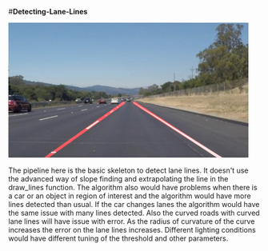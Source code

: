#**Detecting-Lane-Lines**

<img src="laneLines_thirdPass.jpg" width="480" alt="Combined Image" />

The pipeline here is the basic skeleton to detect lane lines. It doesn't use the advanced way of slope finding and extrapolating the line in the draw_lines function. The algorithm also would have problems when there is a car or an object in region of interest and the algorithm would have more lines detected than usual. If the car changes lanes the algorithm would have the same issue with many lines detected. Also the curved roads with curved lane lines will have issue with error. As the radius of curvature of the curve increases the error on the lane lines increases. Different lighting conditions would have different tuning of the threshold and other parameters.
